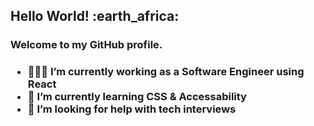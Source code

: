 
<body>



<h2 > <strong>Hello World! :earth_africa: </strong></h2>

<h3>Welcome to my GitHub profile.<h3/>
  
  <ul>
    <li>👩🏻‍🏫 I’m currently working as a Software Engineer using React </li>
    <li>🦋 I’m currently learning CSS & Accessability </li>
   <li>🐛 I’m looking for help with tech interviews </li>

  </ul>
  




</body>


<!--
**chunkjs/chunkjs** is a ✨ _special_ ✨ repository because its `README.md` (this file) appears on your GitHub profile.

Here are some ideas to get you started:

- 🔭 I’m currently working as a Software Engineer using React
- 🌱 I’m currently learning CSS & Accessability
- 👯 I’m looking to collaborate on ...
- 🤔 I’m looking for help with tech interviews
- 💬 Ask me about ...
- 📫 How to reach me: ...
- 😄 Pronouns: ...
- ⚡ Fun fact: 
-->
